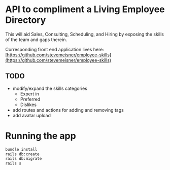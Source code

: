 # API to compliment a Living Employee Directory

This will aid Sales, Consulting, Scheduling, and Hiring by exposing the skills of the team and gaps therein.

Corresponding front end application lives here: [https://github.com/stevemeisner/employee-skills](https://github.com/stevemeisner/employee-skills)

## TODO

- modify/expand the skills categories
  - Expert in
  - Preferred
  - Dislikes
- add routes and actions for adding and removing tags
- add avatar upload

# Running the app

```bash
bundle install
rails db:create
rails db:migrate
rails s
```
